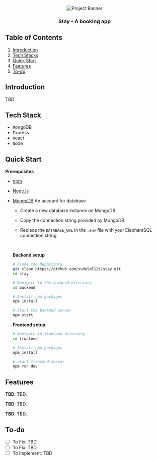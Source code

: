 <div align="center">
  <br />
    <a>
      <img src="" alt="Project Banner">
    </a>
  <br />
  <h3 align="center">Stay - A booking app</h3>
</div>

## <a name="table">Table of Contents</a>

1. [Introduction](#introduction)
2. [Tech Stacks](#tech-stacks)
3. [Quick Start](#quick-start)
4. [Features](#features)
5. [To-do](#to-do)

## <a name="introduction"> Introduction </a>

TBD

## <a name="tech-stacks"> Tech Stack </a>

- `M`ongoDB
- `E`xpress
- `R`eact
- `N`ode

## <a name="quick-start"> Quick Start </a>

**Prerequisites**

- [npm](https://www.npmjs.com/)
- [Node.js](https://nodejs.org/en)
- [MongoDB](https://www.mongodb.com/) An account for database
  - Create a new database instance on MongoDB.
  - Copy the connection string provided by MongoDB.

  - Replace the `DATABASE_URL` in the `.env` file with your ElephantSQL connection string

  <br/>

  **Backend setup**

  ```bash
  # Clone the Repository
  git clone https://github.com/sudulal123/stay.git
  cd stay

  # Navigate to the backend directory
  cd backend

  # Install npm packages
  npm install

  # Start the backend server
  npm start
  ```

  **Frontend setup**:

  ```bash
  # Navigate to frontend directory
  cd frontend

  # Install npm packages
  npm install

  # start frontend server
  npm run dev
  ```

## <a name="features"> Features </a>

**TBD**: TBD.

**TBD**: TBD.

**TBD**: TBD.

## <a name="to-do"> To-do </a>

- [ ] To Fix: TBD
- [ ] To Fix: TBD
- [ ] To implement: TBD

